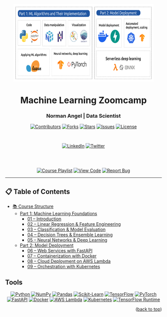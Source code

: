<a id="readme-top"></a>

<div align="center">
  <img src="ml_zoomcamp_overview_horizontal_2025.png" alt="ML Zoomcamp Tech Stack" width="450" height="250">

  # Machine Learning Zoomcamp

  ### Norman Angel | Data Scientist 

  [![Contributors][contributors-shield]][contributors-url]
  [![Forks][forks-shield]][forks-url]
  [![Stars][stars-shield]][stars-url]
  [![Issues][issues-shield]][issues-url]
  [![License][license-shield]][license-url]

  <br>

  [![LinkedIn][linkedin-shield]][linkedin-url]
  [![Twitter][twitter-shield]][twitter-url]

  <br><br>

  [<img src="https://img.shields.io/badge/Course_Playlist-FF0000?style=for-the-badge&logo=youtube&logoColor=white" alt="Course Playlist" />](https://www.youtube.com/watch?v=Crm_5n4mvmg&list=PL3MmuxUbc_hIhxl5Ji8t4O6lPAOpHaCLR&index=4)
  [<img src="https://img.shields.io/badge/View_Code-181717?style=for-the-badge&logo=github&logoColor=white" alt="View Code" />](https://github.com/anormanangel/Machine-Learning-Zoomcamp)
  [<img src="https://img.shields.io/badge/Report_Bug-F44336?style=for-the-badge&logo=bug&logoColor=white" alt="Report Bug" />](https://github.com/anormanangel/Machine-Learning-Zoomcamp/issues) 
</div>

---

<!-- MARKDOWN LINKS & IMAGES -->
[contributors-shield]: https://img.shields.io/github/contributors/anormanangel/Machine-Learning-Zoomcamp.svg?style=for-the-badge
[contributors-url]: https://github.com/anormanangel/Machine-Learning-Zoomcamp/graphs/contributors
[forks-shield]: https://img.shields.io/github/forks/anormanangel/Machine-Learning-Zoomcamp.svg?style=for-the-badge
[forks-url]: https://github.com/anormanangel/Machine-Learning-Zoomcamp/network/members
[stars-shield]: https://img.shields.io/github/stars/anormanangel/Machine-Learning-Zoomcamp.svg?style=for-the-badge
[stars-url]: https://github.com/anormanangel/Machine-Learning-Zoomcamp/stargazers
[issues-shield]: https://img.shields.io/github/issues/anormanangel/Machine-Learning-Zoomcamp.svg?style=for-the-badge
[issues-url]: https://github.com/anormanangel/Machine-Learning-Zoomcamp/issues
[license-shield]: https://img.shields.io/github/license/anormanangel/Machine-Learning-Zoomcamp.svg?style=for-the-badge
[license-url]: https://github.com/anormanangel/Machine-Learning-Zoomcamp/blob/main/LICENSE
[linkedin-shield]: https://img.shields.io/badge/LinkedIn-0077B5?style=for-the-badge&logo=linkedin&logoColor=white
[linkedin-url]: https://www.linkedin.com/in/anormanangel/
[twitter-shield]: https://img.shields.io/badge/X%20(Twitter)-000000?style=for-the-badge&logo=x&logoColor=white
[twitter-url]: https://x.com/anormanangel

## 📋 Table of Contents

- [📚 Course Structure](https://github.com/anormanangel/Machine-Learning-Zoomcamp/tree/main)  
  - [Part 1: Machine Learning Foundations](https://github.com/anormanangel/Machine-Learning-Zoomcamp/tree/main)  
    - [01 – Introduction](https://github.com/anormanangel/Machine-Learning-Zoomcamp/tree/main/01-Intro)  
    - [02 – Linear Regression & Feature Engineering](https://github.com/anormanangel/Machine-Learning-Zoomcamp/tree/main/02-Regression)  
    - [03 – Classification & Model Evaluation](https://github.com/anormanangel/Machine-Learning-Zoomcamp/tree/main/03-Classification)  
    - [04 – Decision Trees & Ensemble Learning](#04--decision-trees--ensemble-learning)  
    - [05 – Neural Networks & Deep Learning](#05--neural-networks--deep-learning)  
  - [Part 2: Model Deployment](#part-2-model-deployment)  
    - [06 – Web Services with FastAPI](#06--web-services-with-fastapi)  
    - [07 – Containerization with Docker](#07--containerization-with-docker)  
    - [08 – Cloud Deployment on AWS Lambda](#08--cloud-deployment-on-aws-lambda)  
    - [09 – Orchestration with Kubernetes](#09--orchestration-with-kubernetes)  

## Tools

<div align="center">

  [![Python][Python-shield]][Python-url] 
  [![NumPy][NumPy-shield]][NumPy-url] 
  [![Pandas][Pandas-shield]][Pandas-url] 
  [![Scikit-Learn][Scikit-shield]][Scikit-url] 
  [![TensorFlow][TensorFlow-shield]][TensorFlow-url] 
  [![PyTorch][PyTorch-shield]][PyTorch-url] 
  [![FastAPI][FastAPI-shield]][FastAPI-url] 
  [![Docker][Docker-shield]][Docker-url] 
  [![AWS Lambda][AWS-shield]][AWS-url] 
  [![Kubernetes][Kubernetes-shield]][Kubernetes-url] 
  [![TensorFlow Runtime][TFRuntime-shield]][TFRuntime-url]

</div>

<p align="right">(<a href="#readme-top">back to top</a>)</p>

<!-- BADGES LINKS -->
[Python-shield]: https://img.shields.io/badge/Python-3776AB?style=for-the-badge&logo=python&logoColor=white
[Python-url]: https://www.python.org/

[NumPy-shield]: https://img.shields.io/badge/NumPy-013243?style=for-the-badge&logo=numpy&logoColor=white
[NumPy-url]: https://numpy.org/

[Pandas-shield]: https://img.shields.io/badge/Pandas-150458?style=for-the-badge&logo=pandas&logoColor=white
[Pandas-url]: https://pandas.pydata.org/

[Scikit-shield]: https://img.shields.io/badge/Scikit--Learn-F7931E?style=for-the-badge&logo=scikitlearn&logoColor=white
[Scikit-url]: https://scikit-learn.org/

[TensorFlow-shield]: https://img.shields.io/badge/TensorFlow-FF6F00?style=for-the-badge&logo=tensorflow&logoColor=white
[TensorFlow-url]: https://www.tensorflow.org/

[PyTorch-shield]: https://img.shields.io/badge/PyTorch-EE4C2C?style=for-the-badge&logo=pytorch&logoColor=white
[PyTorch-url]: https://pytorch.org/

[FastAPI-shield]: https://img.shields.io/badge/FastAPI-009688?style=for-the-badge&logo=fastapi&logoColor=white
[FastAPI-url]: https://fastapi.tiangolo.com/

[Docker-shield]: https://img.shields.io/badge/Docker-2496ED?style=for-the-badge&logo=docker&logoColor=white
[Docker-url]: https://www.docker.com/

[AWS-shield]: https://img.shields.io/badge/AWS_Lambda-FF9900?style=for-the-badge&logo=aws&logoColor=white
[AWS-url]: https://aws.amazon.com/lambda/

[Kubernetes-shield]: https://img.shields.io/badge/Kubernetes-326CE5?style=for-the-badge&logo=kubernetes&logoColor=white
[Kubernetes-url]: https://kubernetes.io/

[TFRuntime-shield]: https://img.shields.io/badge/TensorFlow_Runtime-FF6F00?style=for-the-badge&logo=tensorflow&logoColor=white
[TFRuntime-url]: https://www.tensorflow.org/tfx/runtime


